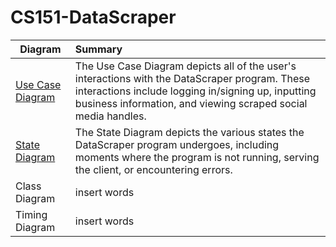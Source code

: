 # CS151-DataScraper

| Diagram       | Summary       | 
| ------------- |:-------------| 
| [Use Case Diagram](https://github.com/RyanYavari/CS151-DataScraper/blob/main/diagrams/Case%20Diagram.PNG)   | The Use Case Diagram depicts all of the user's interactions with the DataScraper program. These interactions include logging in/signing up, inputting business information, and viewing scraped social media handles. | 
| [State Diagram](https://github.com/RyanYavari/CS151-DataScraper/blob/main/diagrams/State%20Diagram.png)      | The State Diagram depicts the various states the DataScraper program undergoes, including moments where the program is not running, serving the client, or encountering errors.   |  
| Class Diagram | insert words      |  
| Timing Diagram | insert words     |  

